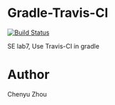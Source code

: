 # Gradle-Travis-CI


[![Build Status](https://travis-ci.org/zcy013/Gradle-Travis-CI.svg?branch=master)](https://travis-ci.org/zcy013/Gradle-Travis-CI)

SE lab7, Use Travis-CI in gradle

# Author 

Chenyu Zhou
